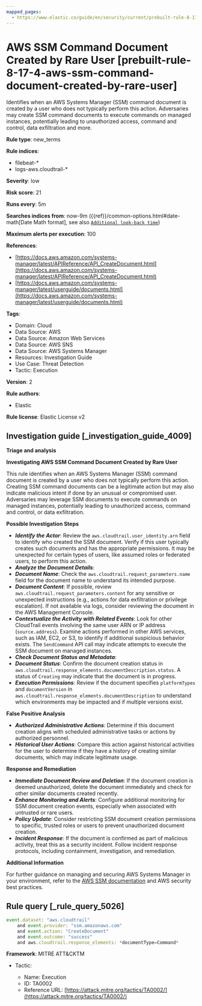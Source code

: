 ```yaml
---
mapped_pages:
  - https://www.elastic.co/guide/en/security/current/prebuilt-rule-8-17-4-aws-ssm-command-document-created-by-rare-user.html
---
```


# AWS SSM Command Document Created by Rare User [prebuilt-rule-8-17-4-aws-ssm-command-document-created-by-rare-user]

Identifies when an AWS Systems Manager (SSM) command document is created by a user who does not typically perform this action. Adversaries may create SSM command documents to execute commands on managed instances, potentially leading to unauthorized access, command and control, data exfiltration and more.

**Rule type**: new_terms

**Rule indices**:

* filebeat-*
* logs-aws.cloudtrail-*

**Severity**: low

**Risk score**: 21

**Runs every**: 5m

**Searches indices from**: now-9m ({{ref}}/common-options.html#date-math[Date Math format], see also [`Additional look-back time`](docs-content://solutions/security/detect-and-alert/create-detection-rule.md#rule-schedule))

**Maximum alerts per execution**: 100

**References**:

* [https://docs.aws.amazon.com/systems-manager/latest/APIReference/API_CreateDocument.html](https://docs.aws.amazon.com/systems-manager/latest/APIReference/API_CreateDocument.html)
* [https://docs.aws.amazon.com/systems-manager/latest/userguide/documents.html](https://docs.aws.amazon.com/systems-manager/latest/userguide/documents.html)

**Tags**:

* Domain: Cloud
* Data Source: AWS
* Data Source: Amazon Web Services
* Data Source: AWS SNS
* Data Source: AWS Systems Manager
* Resources: Investigation Guide
* Use Case: Threat Detection
* Tactic: Execution

**Version**: 2

**Rule authors**:

* Elastic

**Rule license**: Elastic License v2

## Investigation guide [_investigation_guide_4009]

**Triage and analysis**

**Investigating AWS SSM Command Document Created by Rare User**

This rule identifies when an AWS Systems Manager (SSM) command document is created by a user who does not typically perform this action. Creating SSM command documents can be a legitimate action but may also indicate malicious intent if done by an unusual or compromised user. Adversaries may leverage SSM documents to execute commands on managed instances, potentially leading to unauthorized access, command and control, or data exfiltration.

**Possible Investigation Steps**

* ***Identify the Actor***: Review the `aws.cloudtrail.user_identity.arn` field to identify who created the SSM document. Verify if this user typically creates such documents and has the appropriate permissions. It may be unexpected for certain types of users, like assumed roles or federated users, to perform this action.
* ***Analyze the Document Details***:
* ***Document Name***: Check the `aws.cloudtrail.request_parameters.name` field for the document name to understand its intended purpose.
* ***Document Content***: If possible, review `aws.cloudtrail.request_parameters.content` for any sensitive or unexpected instructions (e.g., actions for data exfiltration or privilege escalation). If not available via logs, consider reviewing the document in the AWS Management Console.
* ***Contextualize the Activity with Related Events***: Look for other CloudTrail events involving the same user ARN or IP address (`source.address`). Examine actions performed in other AWS services, such as IAM, EC2, or S3, to identify if additional suspicious behavior exists. The `SendCommand` API call may indicate attempts to execute the SSM document on managed instances.
* ***Check Document Status and Metadata***:
* ***Document Status***: Confirm the document creation status in `aws.cloudtrail.response_elements.documentDescription.status`. A status of `Creating` may indicate that the document is in progress.
* ***Execution Permissions***: Review if the document specifies `platformTypes` and `documentVersion` in `aws.cloudtrail.response_elements.documentDescription` to understand which environments may be impacted and if multiple versions exist.

**False Positive Analysis**

* ***Authorized Administrative Actions***: Determine if this document creation aligns with scheduled administrative tasks or actions by authorized personnel.
* ***Historical User Actions***: Compare this action against historical activities for the user to determine if they have a history of creating similar documents, which may indicate legitimate usage.

**Response and Remediation**

* ***Immediate Document Review and Deletion***: If the document creation is deemed unauthorized, delete the document immediately and check for other similar documents created recently.
* ***Enhance Monitoring and Alerts***: Configure additional monitoring for SSM document creation events, especially when associated with untrusted or rare users.
* ***Policy Update***: Consider restricting SSM document creation permissions to specific, trusted roles or users to prevent unauthorized document creation.
* ***Incident Response***: If the document is confirmed as part of malicious activity, treat this as a security incident. Follow incident response protocols, including containment, investigation, and remediation.

**Additional Information**

For further guidance on managing and securing AWS Systems Manager in your environment, refer to the [AWS SSM documentation](https://docs.aws.amazon.com/systems-manager/latest/userguide/what-is-systems-manager.html) and AWS security best practices.


## Rule query [_rule_query_5026]

```js
event.dataset: "aws.cloudtrail"
    and event.provider: "ssm.amazonaws.com"
    and event.action: "CreateDocument"
    and event.outcome: "success"
    and aws.cloudtrail.response_elements: *documentType=Command*
```

**Framework**: MITRE ATT&CKTM

* Tactic:

    * Name: Execution
    * ID: TA0002
    * Reference URL: [https://attack.mitre.org/tactics/TA0002/](https://attack.mitre.org/tactics/TA0002/)



